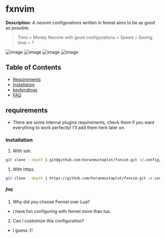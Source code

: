 # fxnvim

**Description**: A neovim configurations written in fennel aims to be as good as possible.

> Time = Money
> Neovim with good configurations = Speed = Saving time = ?

![image](https://github.com/user-attachments/assets/30e08022-0abc-463b-a224-d37ba56bcc60)
![image](https://github.com/user-attachments/assets/e5744493-8c7a-47ba-b1b5-141c593d8092)
![image](https://github.com/user-attachments/assets/e737a02e-b4b7-4e45-8f79-283b5527e5f8)
![image](https://github.com/user-attachments/assets/7ea47a65-9625-494c-9831-9d2d6725ec1e)


## Table of Contents

- [Requirements](#requirements)
- [Installation](#installation)
- [keybindings](https://github.com/horanmustaplot/fxnvim/wiki/Keybindings)
- [FAQ](#faq)

## requirements

- There are some internal plugins requirements, check them if you want everything to work perfectly! I'll add them here later on.

### Installation

1. With ssh.
```bash
git clone --depth 1 git@github.com:horanmustaplot/fxnvim.git ~/.config/nvim 
```

1. With https.
```bash
git clone --depth 1 https://github.com/horanmustaplot/fxnvim.git ~/.config/nvim 
```

##### faq

1. Why did you choose Fennel over Lua? 
- I have fun configuring with fennel more than lua.

2. Can I customize this configuration?
- I guess :)!


